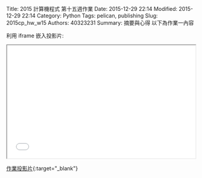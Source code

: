 Title: 2015 計算機程式 第十五週作業
Date: 2015-12-29 22:14
Modified: 2015-12-29 22:14
Category: Python
Tags: pelican, publishing
Slug: 2015cp_hw_w15
Authors: 40323231
Summary: 摘要與心得
以下為作業一內容

利用 iframe 嵌入投影片:

<iframe src="simplest11.html" width="500" height="300"></iframe>

[作業投影片](simplest11.html){:target="_blank"}


